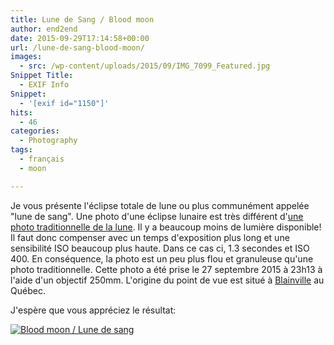 ```yaml
---
title: Lune de Sang / Blood moon
author: end2end
date: 2015-09-29T17:14:58+00:00
url: /lune-de-sang-blood-moon/
images:
  - src: /wp-content/uploads/2015/09/IMG_7099_Featured.jpg
Snippet Title:
  - EXIF Info
Snippet:
  - '[exif id="1150"]'
hits:
  - 46
categories:
  - Photography
tags:
  - français
  - moon

---
```


Je vous présente l'éclipse totale de lune ou plus communément appelée "lune de sang". Une photo d'une éclipse lunaire est très différent d'[une photo traditionnelle de la lune](/lune-de-paques-easter-moon/). Il y a beaucoup moins de lumière disponible! Il faut donc compenser avec un temps d'exposition plus long et une sensibilité ISO beaucoup plus haute. Dans ce cas ci, 1.3 secondes et ISO 400. En conséquence, la photo est un peu plus flou et granuleuse qu'une photo traditionnelle. Cette photo a été prise le 27 septembre 2015 à 23h13 à l'aide d'un objectif 250mm. L'origine du point de vue est situé à [Blainville](https://www.google.ca/maps/place/Blainville,+QC) au Québec.

J'espère que vous appréciez le résultat:

[![Blood moon / Lune de sang](/wp-content/uploads/2015/09/IMG_7099_e2ez.jpg "Blood moon / Lune de sang")](/wp-content/uploads/2015/09/IMG_7099_e2ez.jpg)

